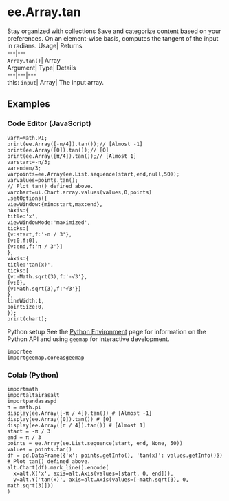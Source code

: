  
#  ee.Array.tan 
Stay organized with collections  Save and categorize content based on your preferences. 
On an element-wise basis, computes the tangent of the input in radians. Usage| Returns  
---|---  
`Array.tan()`| Array  
Argument| Type| Details  
---|---|---  
this: `input`| Array| The input array.  
## Examples
### Code Editor (JavaScript)
```
varπ=Math.PI;
print(ee.Array([-π/4]).tan());// [Almost -1]
print(ee.Array([0]).tan());// [0]
print(ee.Array([π/4]).tan());// [Almost 1]
varstart=-π/3;
varend=π/3;
varpoints=ee.Array(ee.List.sequence(start,end,null,50));
varvalues=points.tan();
// Plot tan() defined above.
varchart=ui.Chart.array.values(values,0,points)
.setOptions({
viewWindow:{min:start,max:end},
hAxis:{
title:'x',
viewWindowMode:'maximized',
ticks:[
{v:start,f:'-π / 3'},
{v:0,f:0},
{v:end,f:'π / 3'}]
},
vAxis:{
title:'tan(x)',
ticks:[
{v:-Math.sqrt(3),f:'-√3'},
{v:0},
{v:Math.sqrt(3),f:'√3'}]
},
lineWidth:1,
pointSize:0,
});
print(chart);
```

Python setup
See the [ Python Environment](https://developers.google.com/earth-engine/guides/python_install) page for information on the Python API and using `geemap` for interactive development.
```
importee
importgeemap.coreasgeemap
```

### Colab (Python)
```
importmath
importaltairasalt
importpandasaspd
π = math.pi
display(ee.Array([-π / 4]).tan()) # [Almost -1]
display(ee.Array([0]).tan()) # [0]
display(ee.Array([π / 4]).tan()) # [Almost 1]
start = -π / 3
end = π / 3
points = ee.Array(ee.List.sequence(start, end, None, 50))
values = points.tan()
df = pd.DataFrame({'x': points.getInfo(), 'tan(x)': values.getInfo()})
# Plot tan() defined above.
alt.Chart(df).mark_line().encode(
  x=alt.X('x', axis=alt.Axis(values=[start, 0, end])),
  y=alt.Y('tan(x)', axis=alt.Axis(values=[-math.sqrt(3), 0, math.sqrt(3)]))
)
```

